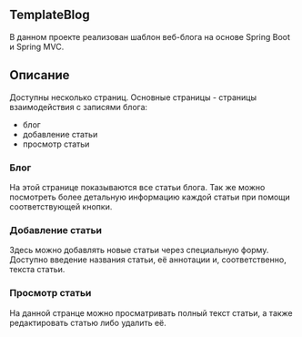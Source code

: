 ## TemplateBlog  
В данном проекте реализован шаблон веб-блога на основе Spring Boot и Spring MVC. 

## Описание  
Доступны несколько страниц. Основные страницы - страницы взаимодействия с записями блога:  
- блог  
- добавление статьи  
- просмотр статьи  

### Блог  
На этой странице показываются все статьи блога. Так же можно посмотреть более детальную информацию каждой статьи при помощи соответствующей кнопки.

### Добавление статьи
Здесь можно добавлять новые статьи через специальную форму. Доступно введение названия статьи, её аннотации и, соответственно, текста статьи.  

### Просмотр статьи  
На данной странце можно просматривать полный текст статьи, а также редактировать статью либо удалить её.
